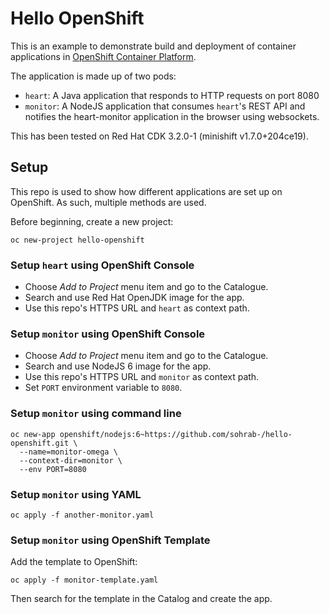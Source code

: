 Hello OpenShift
===

This is an example to demonstrate build and deployment of container applications in [OpenShift Container Platform](https://www.openshift.com).

The application is made up of two pods:

* `heart`: A Java application that responds to HTTP requests on port 8080
* `monitor`: A NodeJS application that consumes `heart`'s REST API and notifies the heart-monitor application in the browser using websockets.

This has been tested on Red Hat CDK 3.2.0-1 (minishift v1.7.0+204ce19).

Setup
---

This repo is used to show how different applications are set up on OpenShift. As such, multiple methods are used.

Before beginning, create a new project:

```shell
oc new-project hello-openshift
```

### Setup `heart` using OpenShift Console

* Choose _Add to Project_ menu item and go to the Catalogue.
* Search and use Red Hat OpenJDK image for the app.
* Use this repo's HTTPS URL and `heart` as context path.

### Setup `monitor` using OpenShift Console

* Choose _Add to Project_ menu item and go to the Catalogue.
* Search and use NodeJS 6 image for the app.
* Use this repo's HTTPS URL and `monitor` as context path.
* Set `PORT` environment variable to `8080`.

### Setup `monitor` using command line

```shell
oc new-app openshift/nodejs:6~https://github.com/sohrab-/hello-openshift.git \
  --name=monitor-omega \
  --context-dir=monitor \
  --env PORT=8080
```

### Setup `monitor` using YAML

```shell
oc apply -f another-monitor.yaml
```

### Setup `monitor` using OpenShift Template

Add the template to OpenShift:

```shell
oc apply -f monitor-template.yaml
```

Then search for the template in the Catalog and create the app.